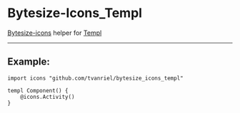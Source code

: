 # Bytesize-Icons\_Templ

[Bytesize-icons](https://github.com/danklammer/bytesize-icons) helper for [Templ](https://templ.guide)

---
## Example:
```templ
import icons "github.com/tvanriel/bytesize_icons_templ"

templ Component() {
    @icons.Activity()
}

```
